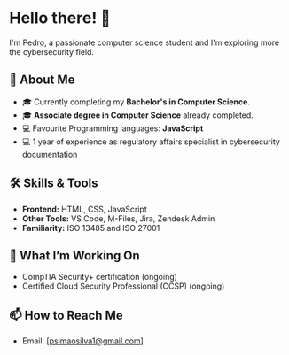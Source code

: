# Hello there! 👋  
I'm Pedro, a passionate computer science student and I'm exploring more the cybersecurity field. 

## 🚀 About Me  
- 🎓 Currently completing my **Bachelor's in Computer Science**.
- 🎓 **Associate degree in Computer Science** already completed.
- 💻 Favourite Programming languages: **JavaScript**  
- 💻 1 year of experience as regulatory affairs specialist in cybersecurity documentation

## 🛠️ Skills & Tools  
- **Frontend:** HTML, CSS, JavaScript  
- **Other Tools:** VS Code, M-Files, Jira, Zendesk Admin
- **Familiarity:** ISO 13485 and ISO 27001  

## 🌟 What I’m Working On  
- CompTIA Security+ certification  (ongoing)
- Certified Cloud Security Professional (CCSP) (ongoing)


## 📫 How to Reach Me  
- Email: [psimaosilva1@gmail.com]
